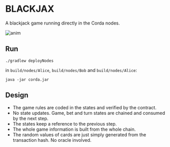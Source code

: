 # BLACKJAX

A blackjack game running directly in the Corda nodes.

![anim](https://user-images.githubusercontent.com/692124/104090225-9c306280-5275-11eb-94d4-ab742f134adb.gif)

## Run
```
./gradlew deployNodes
```
in `build/nodes/Alice`, `build/nodes/Bob` and `build/nodes/Alice`:

```
java -jar corda.jar
```

## Design

- The game rules are coded in the states and verified by the contract.
- No state updates. Game, bet and turn states are chained and consumed by the next step.
- The states keep a reference to the previous step.
- The whole game information is built from the whole chain.
- The random values of cards are just simply generated from the transaction hash. No oracle involved.
